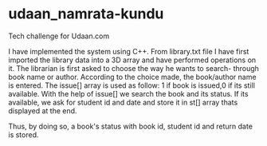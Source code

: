 # udaan_namrata-kundu
Tech challenge for Udaan.com

I have implemented the system using C++. 
From library.txt file I have first imported the library data into a 3D array and have performed operations on it. The librarian is first asked to choose the way he wants to search- through book name or author. According to the choice made, the book/author name is entered. The issue[] array is used as follow: 1 if book is issued,0 if its still available. With the help of issue[] we search the book and its status. If its available, we ask for student id and date and store it in st[] array thats displayed at the end.

Thus, by doing so, a book's status with book id, student id and return date is stored.
